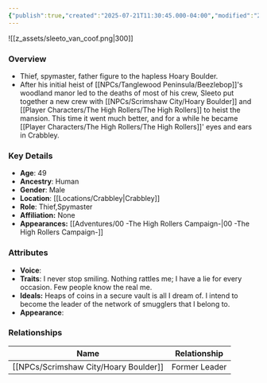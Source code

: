 ```yaml
---
{"publish":true,"created":"2025-07-21T11:30:45.000-04:00","modified":"2025-09-17T12:53:43.537-04:00","published":"2025-09-17T12:53:43.537-04:00","cssclasses":"","Age":"49","Ancestry":"Human","Gender":"Male","Location":["[[Crabbley]]"],"Role":["Thief","Spymaster"],"Affiliation":["None"],"Appearances":["[[00 -The High Rollers Campaign-]]"]}
---
```



![[z_assets/sleeto_van_coof.png|300]]

### Overview
- Thief, spymaster, father figure to the hapless Hoary Boulder.
- After his initial heist of [[NPCs/Tanglewood Peninsula/Beezlebop]]'s woodland manor led to the deaths of most of his crew, Sleeto put together a new crew with [[NPCs/Scrimshaw City/Hoary Boulder]] and [[Player Characters/The High Rollers/The High Rollers]] to heist the mansion. This time it went much better, and for a while he became [[Player Characters/The High Rollers/The High Rollers]]' eyes and ears in Crabbley.

### Key Details
- **Age**: 49
- **Ancestry**: Human
- **Gender**: Male
- **Location**: [[Locations/Crabbley\|Crabbley]]
- **Role**: Thief,Spymaster
- **Affiliation:** None
- **Appearances:** [[Adventures/00 -The High Rollers Campaign-\|00 -The High Rollers Campaign-]]

### Attributes
- **Voice**: 
- **Traits**: I never stop smiling. Nothing rattles me; I have a lie for every occasion. Few people know the real me.
- **Ideals:** Heaps of coins in a secure vault is all I dream of. I intend to become the leader of the network of smugglers that I belong to.
- **Appearance**: 

### Relationships

| Name              | Relationship  |
| ----------------- | ------------- |
| [[NPCs/Scrimshaw City/Hoary Boulder]] | Former Leader |
